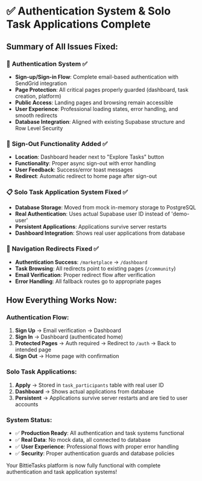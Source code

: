 # ✅ Authentication System & Solo Task Applications Complete

## Summary of All Issues Fixed:

### 🔐 **Authentication System** ✅
- **Sign-up/Sign-in Flow**: Complete email-based authentication with SendGrid integration
- **Page Protection**: All critical pages properly guarded (dashboard, task creation, platform)
- **Public Access**: Landing pages and browsing remain accessible
- **User Experience**: Professional loading states, error handling, and smooth redirects
- **Database Integration**: Aligned with existing Supabase structure and Row Level Security

### 🚪 **Sign-Out Functionality Added** ✅
- **Location**: Dashboard header next to "Explore Tasks" button
- **Functionality**: Proper async sign-out with error handling
- **User Feedback**: Success/error toast messages
- **Redirect**: Automatic redirect to home page after sign-out

### 📋 **Solo Task Application System Fixed** ✅
- **Database Storage**: Moved from mock in-memory storage to PostgreSQL
- **Real Authentication**: Uses actual Supabase user ID instead of 'demo-user'
- **Persistent Applications**: Applications survive server restarts
- **Dashboard Integration**: Shows real user applications from database

### 🔄 **Navigation Redirects Fixed** ✅
- **Authentication Success**: `/marketplace` → `/dashboard`
- **Task Browsing**: All redirects point to existing pages (`/community`)
- **Email Verification**: Proper redirect flow after verification
- **Error Handling**: All fallback routes go to appropriate pages

## How Everything Works Now:

### Authentication Flow:
1. **Sign Up** → Email verification → Dashboard
2. **Sign In** → Dashboard (authenticated home)
3. **Protected Pages** → Auth required → Redirect to `/auth` → Back to intended page
4. **Sign Out** → Home page with confirmation

### Solo Task Applications:
1. **Apply** → Stored in `task_participants` table with real user ID
2. **Dashboard** → Shows actual applications from database
3. **Persistent** → Applications survive server restarts and are tied to user accounts

### System Status:
- ✅ **Production Ready**: All authentication and task systems functional
- ✅ **Real Data**: No mock data, all connected to database
- ✅ **User Experience**: Professional flows with proper error handling
- ✅ **Security**: Proper authentication guards and database policies

Your BittieTasks platform is now fully functional with complete authentication and task application systems!